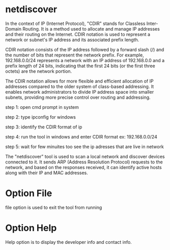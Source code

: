 # netdiscover
In the context of IP (Internet Protocol), "CDIR" stands for Classless Inter-Domain Routing. It is a method used to allocate and manage IP addresses and their routing on the Internet. CDIR notation is used to represent a network or subnet's IP address and its associated prefix length.

CDIR notation consists of the IP address followed by a forward slash (/) and the number of bits that represent the network prefix. For example, 192.168.0.0/24 represents a network with an IP address of 192.168.0.0 and a prefix length of 24 bits, indicating that the first 24 bits (or the first three octets) are the network portion.

The CDIR notation allows for more flexible and efficient allocation of IP addresses compared to the older system of class-based addressing. It enables network administrators to divide IP address space into smaller subnets, providing more precise control over routing and addressing.

step 1: open cmd prompt in system

step 2: type ipconfig for windows

step 3: identify the CDIR format of ip

step 4: run the tool in windows and enter CDIR format ex: 192.168.0.0/24

step 5: wait for  few minuites too see the ip adresses that are live in network


The "netdiscover" tool is used to scan a local network and discover devices connected to it. It sends ARP (Address Resolution Protocol) requests to the network, and based on the responses received, it can identify active hosts along with their IP and MAC addresses.

# Option File

file option is used to exit the tool from running

# Option Help 

Help option is to display the developer info and contact info.
